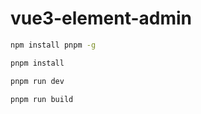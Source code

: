 # vue3-element-admin

```bash
npm install pnpm -g
```

```bash
pnpm install
```

```bash
pnpm run dev
```

```bash
pnpm run build
```
